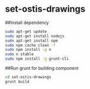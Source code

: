 # set-ostis-drawings

##Install dependency

```sh
sudo apt-get update
sudo apt-get install nodejs
sudo apt-get install npm
sudo npm cache clean -f
sudo npm install -g n
sudo n stable
sudo npm install -g grunt-cli
```

##Run grunt for building component

```sh
cd set-ostis-drawings
grunt build
```
